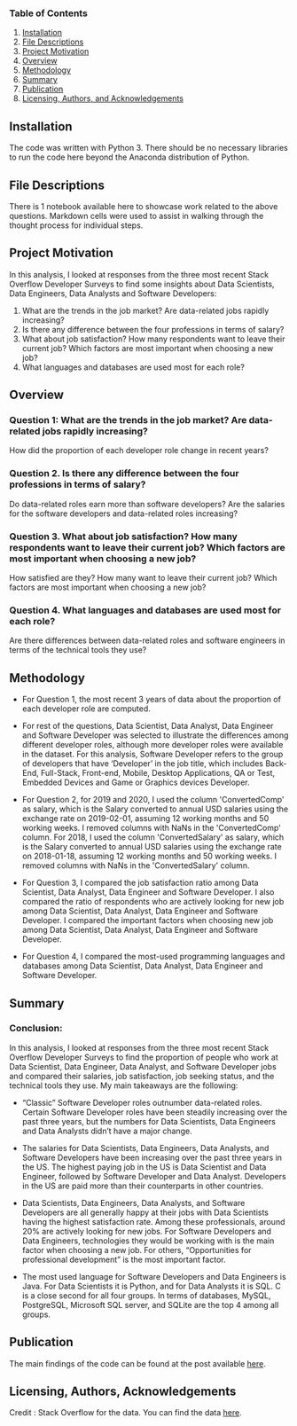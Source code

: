 ### Table of Contents

1. [Installation](#installation)
2. [File Descriptions](#files)
3. [Project Motivation](#motivation)
4. [Overview](#overview)
5. [Methodology](#methods)
6. [Summary](#summary)
7. [Publication](#results)
8. [Licensing, Authors, and Acknowledgements](#licensing)

## Installation <a name="installation"></a>

The code was written with Python 3. There should be no necessary libraries to run the code here beyond the Anaconda distribution of Python.  

## File Descriptions <a name="files"></a>

There is 1 notebook available here to showcase work related to the above questions. Markdown cells were used to assist in walking through the thought process for individual steps.  

## Project Motivation<a name="motivation"></a>

In this analysis, I looked at responses from the three most recent Stack Overflow Developer Surveys to find some insights about
Data Scientists, Data Engineers, Data Analysts and Software Developers:

1. What are the trends in the job market? Are data-related jobs rapidly increasing? 
2. Is there any difference between the four professions in terms of salary?
3. What about job satisfaction? How many respondents want to leave their current job? Which factors are most important when choosing a new job? 
4. What languages and databases are used most for each role?


## Overview <a name="overview"></a>

### Question 1: What are the trends in the job market? Are data-related jobs rapidly increasing?
How did the proportion of each developer role change in recent years?

### Question 2. Is there any difference between the four professions in terms of salary?
Do data-related roles earn more than software developers?
Are the salaries for the software developers and data-related roles increasing?

### Question 3. What about job satisfaction? How many respondents want to leave their current job? Which factors are most important when choosing a new job? 
How satisfied are they?
How many want to leave their current job?
Which factors are most important when choosing a new job?

### Question 4. What languages and databases are used most for each role?
Are there differences between data-related roles and software engineers in terms of the technical tools they use?

## Methodology <a name="methods"></a>

- For Question 1, the most recent 3 years of data about the proportion of each developer role are computed.

- For rest of the questions, Data Scientist, Data Analyst, Data Engineer and Software Developer was selected to illustrate the differences among different developer roles, although more developer roles were available in the dataset. For this analysis, Software Developer refers to the group of developers that have ‘Developer’ in the job title, which includes Back-End, Full-Stack, Front-end, Mobile, Desktop Applications, QA or Test, Embedded Devices and Game or Graphics devices Developer. 

- For Question 2, for 2019 and 2020, I used the column 'ConvertedComp' as salary, which is the Salary converted to annual USD salaries using the exchange rate on 2019-02-01, assuming 12 working months and 50 working weeks. I removed columns with NaNs in the 'ConvertedComp' column.
  For 2018, I used the column 'ConvertedSalary'  as salary, which is the Salary converted to annual USD salaries using the exchange rate on 2018-01-18, assuming 12 working months and 50 working weeks. I removed columns with NaNs in the 'ConvertedSalary' column.

- For Question 3, I compared the job satisfaction ratio among Data Scientist, Data Analyst, Data Engineer and Software Developer.
 I also compared the ratio of respondents who are actively looking for new job among Data Scientist, Data Analyst, Data Engineer and Software Developer.
 I compared the important factors when choosing new job among Data Scientist, Data Analyst, Data Engineer and Software Developer.

- For Question 4, I compared the most-used programming languages and databases among Data Scientist, Data Analyst, Data Engineer and Software Developer.


## Summary <a name="summary"></a>

### Conclusion:
In this analysis, I looked at responses from the three most recent Stack Overflow Developer Surveys to find the proportion of people who work at Data Scientist, Data Engineer, Data Analyst, and Software Developer jobs and compared their salaries, job satisfaction, job seeking status, and the technical tools they use.
My main takeaways are the following:

- “Classic” Software Developer roles outnumber data-related roles. Certain Software Developer roles have been steadily increasing over the past three years, but the numbers for Data Scientists, Data Engineers and Data Analysts didn’t have a major change.

- The salaries for Data Scientists, Data Engineers, Data Analysts, and Software Developers have been increasing over the past three years in the US. The highest paying job in the US is Data Scientist and Data Engineer, followed by Software Developer and Data Analyst. Developers in the US are paid more than their counterparts in other countries.

- Data Scientists, Data Engineers, Data Analysts, and Software Developers are all generally happy at their jobs with Data Scientists having the highest satisfaction rate. Among these professionals, around 20% are actively looking for new jobs. For Software Developers and Data Engineers, technologies they would be working with is the main factor when choosing a new job. For others, “Opportunities for professional development” is the most important factor.

- The most used language for Software Developers and Data Engineers is Java. For Data Scientists it is Python, and for Data Analysts it is SQL. C is a close second for all four groups. In terms of databases, MySQL, PostgreSQL, Microsoft SQL server, and SQLite are the top 4 among all groups.

## Publication <a name="results"></a>

The main findings of the code can be found at the post available [here](https://medium.com/@xiaoruyue1986/how-do-you-choose-software-engineer-data-scientist-data-engineer-or-data-analyst-1cc5ec47dff2?sk=23fb99241839aa8a31f6fcfe1f3b169c).

## Licensing, Authors, Acknowledgements<a name="licensing"></a>

Credit : Stack Overflow for the data.  You can find the data [here](https://insights.stackoverflow.com/survey). 


